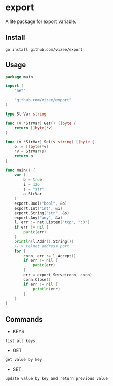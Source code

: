 # export

A lite package for export variable.

## Install

```text
go install github.com/vizee/export
```

## Usage

```go
package main

import (
    "net"

    "github.com/vizee/export"
)

type StrVar string

func (v *StrVar) Get() []byte {
    return []byte(*v)
}

func (v *StrVar) Set(s string) []byte {
    o := []byte(*v)
    *v = StrVar(s)
    return o
}

func main() {
    var (
        b = true
        i = 126
        s = "str"
        a StrVar
    )
    export.Bool("bool", &b)
    export.Int("int", &i)
    export.String("str", &s)
    export.Any("any", &a)
    l, err := net.Listen("tcp", ":0")
    if err != nil {
        panic(err)
    }
    println(l.Addr().String())
    // > telnet address port
    for {
        conn, err := l.Accept()
        if err != nil {
            panic(err)
        }
        err = export.Serve(conn, conn)
        conn.Close()
        if err != nil {
            println(err)
        }
    }
}
```

## Commands

* KEYS
```text
list all keys
```

* GET <key>
```text
get value by key
```

* SET <key> <value>
```text
update value by key and return previous value
```
